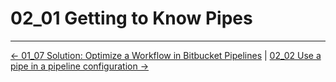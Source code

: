 # 02_01 Getting to Know Pipes

<!-- FooterStart -->
---
[← 01_07 Solution: Optimize a Workflow in Bitbucket Pipelines](../../ch1_pipeline_optimizations/01_07_solution_optimize_a_pipeline/README.md) | [02_02 Use a pipe in a pipeline configuration →](../02_02_use_a_pipe_in_a_pipeline_configuration/README.md)
<!-- FooterEnd -->
